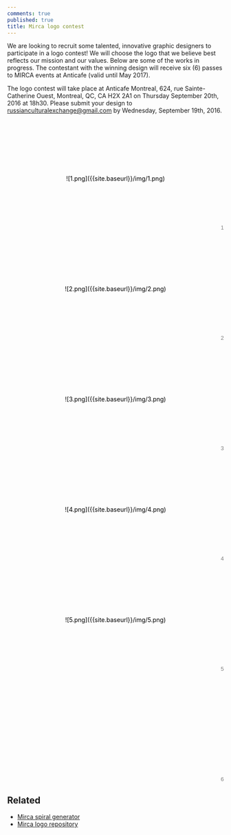 ```yaml
---
comments: true
published: true
title: Mirca logo contest
---
```

We are looking to recruit some talented, innovative graphic designers to participate in a logo contest! We will choose the logo that we believe best reflects our mission and our values. Below are some of the works in progress. The contestant with the winning design will receive six (6) passes to MIRCA events at Anticafe (valid until May 2017).

The logo contest will take place at Anticafe Montreal, 624, rue Sainte-Catherine Ouest, Montreal, QC, CA H2X 2A1 on Thursday September 20th, 2016 at 18h30. Please submit your design to russianculturalexchange@gmail.com by Wednesday, September 19th, 2016. 


<style>
.loggos {
    display: -webkit-box;
    display: -webkit-flex;
    display: -ms-flexbox;
    display: flex;
    -webkit-flex-flow: row wrap;
    -ms-flex-flow: row wrap;
    flex-flow: row wrap;
    counter-reset: loggo;
}
.loggo {
	z-index: 1;
	position: relative;
	-webkit-box-flex: 1;
	-webkit-flex: 1 0 17rem;
	    -ms-flex: 1 0 17rem;
	        flex: 1 0 17rem;
	line-height: 17rem;
    text-align: center;
	height: 16rem;
	text-decoration: none;
	color: black;
}
.loggo:after {
    counter-increment: loggo;
    content: counter(loggo);
    font-size: .8rem;
    position: absolute;
    bottom: 0;
    right: 0;
    line-height: 1;
    opacity: .5;
    font-family: "PT Sans", sans-serif;
}
.loggo img {
	max-height: 7rem;
    max-width: 13rem;
    vertical-align: middle;
}
.loggo p {
    margin: 0;
}
</style>

<section class="loggos">
<div id="loggo-1" class="loggo">![1.png]({{site.baseurl}}/img/1.png)
</div>
<div id="loggo-2" class="loggo">![2.png]({{site.baseurl}}/img/2.png)
</div>
<div id="loggo-3" class="loggo">![3.png]({{site.baseurl}}/img/3.png)
</div>
<div id="loggo-4" class="loggo">![4.png]({{site.baseurl}}/img/4.png)
</div>
<div id="loggo-5" class="loggo">![5.png]({{site.baseurl}}/img/5.png)
</div>
<div id="loggo-6" class="loggo"></div>
</section>

## Related

* [Mirca spiral generator](/logo)
* [Mirca logo repository](https://github.com/mircamtl/logo)
